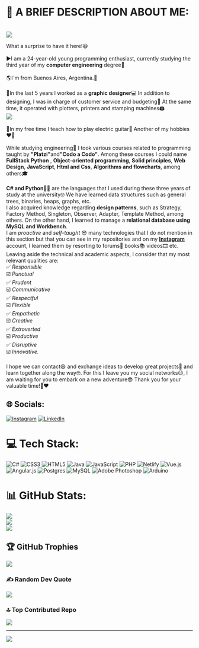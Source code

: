 # 👀 A BRIEF DESCRIPTION ABOUT ME:

<br>
<img src="https://imgur.com/Se13aeK.png">
<br>

What a surprise to have it here!😃<br><br>▶️I am a 24-year-old young programming enthusiast, currently studying the third year of my <strong>computer engineering</strong> degree📕<br><br>🌎I´m from Buenos Aires, Argentina.💙<br><br>📅In the last 5 years I worked as a <strong>graphic designer</strong>💻 In addition to designing, I was in charge of customer service and budgeting🤝 At the same time, it operated with plotters, printers and stamping machines🖨️<br><img src="https://imgur.com/a/agrTuYf.png"><br><br>🔗In my free time I teach how to play electric guitar🎸 Another of my hobbies❤️‍🔥<br><br>While studying engineering💪 I took various courses related to programming taught by <strong>"Platzi"</strong>and<strong>"Codo a Codo"</strong>. Among these courses I could name <strong>FullStack Python</strong> , <strong>Object-oriented programming</strong>, <strong>Solid principles</strong>, <strong>Web Design</strong>, <strong>JavaScript</strong>, <strong>Html and Css</strong>, <strong>Algorithms and flowcharts</strong>, among others🎓<br><br>**C# and Python**👩‍💻 are the languages that I used during these three years of study at the university🤓 We have learned data structures such as general trees, binaries, heaps, graphs, etc.<br>I also acquired knowledge regarding **design patterns**, such as Strategy, Factory Method, Singleton, Observer, Adapter, Template Method, among others. On the other hand, I learned to manage a **relational database using MySQL and Workbench**.<br>I am *proactive* and *self-taught* 😎 many technologies that I do not mention in this section but that you can see in my repositories and on my **<a href="https://www.instagram.com/maty.dev/">Instagram</a>** account, I learned them by resorting to forums📝 books📚 videos🎞️ etc.
Leaving aside the technical and academic aspects, I consider that my most relevant qualities are: <br>✅ *Responsible*<br>☑️ *Punctual*<br>✅ *Prudent* <br>☑️ *Communicative*<br>✅ *Respectful*<br>☑️ *Flexible*<br>✅ *Empathetic*<br>☑️ *Creative*<br>✅ *Extroverted*<br>☑️ *Productive*<br>✅ *Disruptive* <br>☑️ *Innovative.*<br><br>I hope we can contact😃 and exchange ideas to develop great projects💪 and learn together along the way🤓. For this I leave you my social networks😉, I am waiting for you to embark on a new adventure😎
Thank you for your valuable time!🙂❤️‍

## 🌐 Socials:
[![Instagram](https://img.shields.io/badge/Instagram-%23E4405F.svg?logo=Instagram&logoColor=white)](https://instagram.com/https://www.instagram.com/maty.dev/) [![LinkedIn](https://img.shields.io/badge/LinkedIn-%230077B5.svg?logo=linkedin&logoColor=white)](https://linkedin.com/in/https://www.linkedin.com/in/mathiasdeveloper/) 

# 💻 Tech Stack:
![C#](https://img.shields.io/badge/c%23-%23239120.svg?style=for-the-badge&logo=csharp&logoColor=white) ![CSS3](https://img.shields.io/badge/css3-%231572B6.svg?style=for-the-badge&logo=css3&logoColor=white) ![HTML5](https://img.shields.io/badge/html5-%23E34F26.svg?style=for-the-badge&logo=html5&logoColor=white) ![Java](https://img.shields.io/badge/java-%23ED8B00.svg?style=for-the-badge&logo=openjdk&logoColor=white) ![JavaScript](https://img.shields.io/badge/javascript-%23323330.svg?style=for-the-badge&logo=javascript&logoColor=%23F7DF1E) ![PHP](https://img.shields.io/badge/php-%23777BB4.svg?style=for-the-badge&logo=php&logoColor=white) ![Netlify](https://img.shields.io/badge/netlify-%23000000.svg?style=for-the-badge&logo=netlify&logoColor=#00C7B7) ![Vue.js](https://img.shields.io/badge/vue.js-%2335495e.svg?style=for-the-badge&logo=vuedotjs&logoColor=%234FC08D) ![Angular.js](https://img.shields.io/badge/angular.js-%23E23237.svg?style=for-the-badge&logo=angularjs&logoColor=white) ![Postgres](https://img.shields.io/badge/postgres-%23316192.svg?style=for-the-badge&logo=postgresql&logoColor=white) ![MySQL](https://img.shields.io/badge/mysql-%2300000f.svg?style=for-the-badge&logo=mysql&logoColor=white) ![Adobe Photoshop](https://img.shields.io/badge/adobe%20photoshop-%2331A8FF.svg?style=for-the-badge&logo=adobe%20photoshop&logoColor=white) ![Arduino](https://img.shields.io/badge/-Arduino-00979D?style=for-the-badge&logo=Arduino&logoColor=white)
# 📊 GitHub Stats:
![](https://github-readme-stats.vercel.app/api?username=mathiascabrera&theme=highcontrast&hide_border=false&include_all_commits=true&count_private=true)<br/>
![](https://github-readme-streak-stats.herokuapp.com/?user=mathiascabrera&theme=highcontrast&hide_border=false)<br/>
![](https://github-readme-stats.vercel.app/api/top-langs/?username=mathiascabrera&theme=highcontrast&hide_border=false&include_all_commits=true&count_private=true&layout=compact)

## 🏆 GitHub Trophies
![](https://github-profile-trophy.vercel.app/?username=mathiascabrera&theme=darkhub&no-frame=false&no-bg=true&margin-w=4)

### ✍️ Random Dev Quote
![](https://quotes-github-readme.vercel.app/api?type=horizontal&theme=radical)

### 🔝 Top Contributed Repo
![](https://github-contributor-stats.vercel.app/api?username=mathiascabrera&limit=5&theme=chalk&combine_all_yearly_contributions=true)

---
[![](https://visitcount.itsvg.in/api?id=mathiascabrera&icon=2&color=1)](https://visitcount.itsvg.in)

<!-- Proudly created with GPRM ( https://gprm.itsvg.in ) -->
